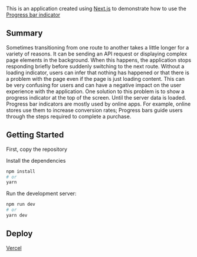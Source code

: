 This is an application created using  [Next.js](https://nextjs.org/) to demonstrate how to use the [Progress bar indicator](https://ricostacruz.com/nprogress/)

## Summary
Sometimes transitioning from one route to another takes a little longer for a variety of reasons. It can be sending an API request or displaying complex page elements in the background. When this happens, the application stops responding briefly before suddenly switching to the next route.
Without a loading indicator, users can infer that nothing has happened or that there is a problem with the page even if the page is just loading content. This can be very confusing for users and can have a negative impact on the user experience with the application.
One solution to this problem is to show a progress indicator at the top of the screen. Until the server data is loaded.
Progress bar indicators are mostly used by online apps. For example, online stores use them to increase conversion rates; Progress bars guide users through the steps required to complete a purchase.

## Getting Started

First, copy the repository


Install the dependencies
```bash
npm install
# or
yarn
```

Run the development server:

```bash
npm run dev
# or
yarn dev
```
## Deploy

[Vercel](https://vercel.com/)
